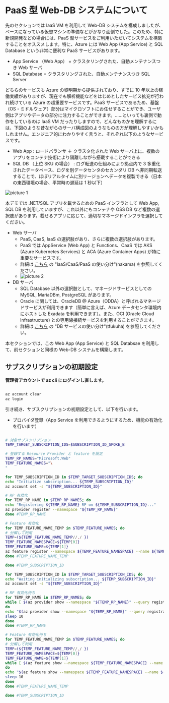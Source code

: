 # PaaS 型 Web-DB システムについて

先のセクションでは IaaS VM を利用して Web-DB システムを構成しましたが、ベースになっている仮想マシンの準備などがかなり面倒でした。このため、特に新規開発などの場合には、PaaS 型サービスをご利用いただいてシステムを構築することをオススメします。特に、Azure には Web App (App Service) と SQL Database という非常に便利な PaaS サービスがあります。

- App Service （Web App） = クラスタリングされた、自動メンテナンスつき Web サーバ
- SQL Database = クラスタリングされた、自動メンテナンスつき SQL Server

どちらのサービスも Azure の黎明期から提供されており、すでに 10 年以上の稼働実績がありますが、現在でも解析機能などをはじめとしたサービス拡充が行われ続けている Azure の超重要サービスです。PaaS サービスであるため、基盤（OS・ミドルウェア）部分はマイクロソフトにお任せすることができ、ユーザ側はアプリやデータの部分に注力することができます。……といっても裏側で動作をしているのは IaaS VM だったりしますので、どんなものかを理解するには、下図のような昔ながらのサーバ構成図のようなものの方が理解しやすいかもしれません。エンジニア的にわかりやすく言うと、それぞれ以下のようなサービスです。

- Web App : ロードバランサ ＋ クラスタ化された Web サーバ上に、複数のアプリをコンテナ技術により隔離しながら搭載することができる
- SQL DB （上位 SKU の場合） : ログ転送の仕組みにより拠点内で 3 多重化されたデータベース、ログを別データセンタのセカンダリ DB へ非同期転送することで、ほぼリアルタイムに別リージョンへデータを複製できる（日本の東西環境の場合、平常時の遅延は 1 秒以下）

![picture 1](./images/927deb8d243a11d486a58b557341df08c6f82c414da5c58de6230e1e2f042ab1.png)  

本デモでは .NET/SQL アプリを載せるための PaaS インフラとして Web App, SQL DB を利用していますが、これ以外にもコンテナや OSS DB など複数の選択肢があります。載せるアプリに応じて、適切なマネージドインフラを選択してください。

- Web サーバ
  - PaaS, CaaS, IaaS の選択肢があり、さらに複数の選択肢があります。
  - PaaS では AppService (Web App) と Functions、CaaS では AKS (Azure Kubernetes Services) と ACA (Azure Container Apps) が特に重要なサービスです。
  - 詳細は [こちら](https://github.com/Azure/jp-techdocs) の "IaaS/CaaS/PaaS の使い分け"(nakama) を参照してください。
  - ![picture 2](./images/96705459fd984e91c83fe33d1e81a10d8bd882c6dbf40d9b70136f23094a2d87.png)  
- DB サーバ
  - SQL Database 以外の選択肢として、マネージドサービスとしての MySQL, MariaDBm, PostgreSQL があります。
  - Oracle に関しては、OracleDB @ Azure（ODDA）と呼ばれるマネージドサービスが利用できます（簡単に言えば、Azure データセンタ環境内にホストした Exadata を利用できます）。また、OCI (Oracle Cloud Infrastructure) との専用線接続サービスを利用することができます。
  - 詳細は [こちら](https://github.com/Azure/jp-techdocs) の "DB サービスの使い分け"(tfukuha) を参照してください。

本セクションでは、この Web App (App Service) と SQL Databsae を利用して、前セクションと同様の Web-DB システムを構築します。

## サブスクリプションの初期設定

**管理者アカウントで az cli にログインし直します。**

```bash

az account clear
az login

```

引き続き、サブスクリプションの初期設定として、以下を行います。

- プロバイダ登録（App Service を利用できるようにするため、機能の有効化を行います）

```bash

# 対象サブスクリプション
TEMP_TARGET_SUBSCRIPTION_IDS=$SUBSCRIPTION_ID_SPOKE_B

# 登録する Resource Provider と feature を設定
TEMP_RP_NAMES="Microsoft.Web"
TEMP_FEATURE_NAMES="\
"

for TEMP_SUBSCRIPTION_ID in $TEMP_TARGET_SUBSCRIPTION_IDS; do
echo "Initialize subscription... ${TEMP_SUBSCRIPTION_ID}"
az account set -s "${TEMP_SUBSCRIPTION_ID}"

# RP 有効化
for TEMP_RP_NAME in $TEMP_RP_NAMES; do
echo "Registering ${TEMP_RP_NAME} RP on ${TEMP_SUBSCRIPTION_ID}..."
az provider register --namespace "${TEMP_RP_NAME}"
done #TEMP_RP_NAME

# Feature 有効化
for TEMP_FEATURE_NAME_TEMP in $TEMP_FEATURE_NAMES; do
# 分解して利用
TEMP=(${TEMP_FEATURE_NAME_TEMP//,/ })
TEMP_FEATURE_NAMESPACE=${TEMP[0]}
TEMP_FEATURE_NAME=${TEMP[1]}
az feature register --namespace ${TEMP_FEATURE_NAMESPACE} --name ${TEMP_FEATURE_NAME}
done #TEMP_FEATURE_NAME_TEMP

done #TEMP_SUBSCRIPTION_ID

for TEMP_SUBSCRIPTION_ID in $TEMP_TARGET_SUBSCRIPTION_IDS; do
echo "Waiting initializing subscription... ${TEMP_SUBSCRIPTION_ID}"
az account set -s "${TEMP_SUBSCRIPTION_ID}"

# RP 有効化待ち
for TEMP_RP_NAME in $TEMP_RP_NAMES; do
while [ $(az provider show --namespace "${TEMP_RP_NAME}" --query registrationState -o tsv) != "Registered" ]
do
echo "$(az provider show --namespace "${TEMP_RP_NAME}" --query registrationState -o tsv) on ${TEMP_SUBSCRIPTION_ID} ${TEMP_RP_NAME}..."
sleep 10
done
done #TEMP_RP_NAME

# Feature 有効化待ち
for TEMP_FEATURE_NAME_TEMP in $TEMP_FEATURE_NAMES; do
# 分解して利用
TEMP=(${TEMP_FEATURE_NAME_TEMP//,/ })
TEMP_FEATURE_NAMESPACE=${TEMP[0]}
TEMP_FEATURE_NAME=${TEMP[1]}
while [ $(az feature show --namespace ${TEMP_FEATURE_NAMESPACE} --name ${TEMP_FEATURE_NAME} --query properties.state -o tsv) != "Registered" ]
do
echo "$(az feature show --namespace ${TEMP_FEATURE_NAMESPACE} --name ${TEMP_FEATURE_NAME} --query properties.state -o tsv) ${TEMP_FEATURE_NAMESPACE}/${TEMP_FEATURE_NAME} ..."
sleep 10
done
done #TEMP_FEATURE_NAME_TEMP

done #TEMP_SUBSCRIPTION_ID

```
